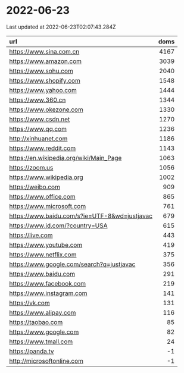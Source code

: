 # 2022-06-23

<!-- BEGIN -->
Last updated at 2022-06-23T02:07:43.284Z

url | doms
:- | -:
https://www.sina.com.cn | 4167
https://www.amazon.com | 3039
https://www.sohu.com | 2040
https://www.shopify.com | 1548
https://www.yahoo.com | 1444
https://www.360.cn | 1344
https://www.okezone.com | 1330
https://www.csdn.net | 1270
https://www.qq.com | 1236
http://xinhuanet.com | 1186
https://www.reddit.com | 1143
https://en.wikipedia.org/wiki/Main_Page | 1063
https://zoom.us | 1056
https://www.wikipedia.org | 1002
https://weibo.com | 909
https://www.office.com | 865
https://www.microsoft.com | 761
https://www.baidu.com/s?ie=UTF-8&wd=justjavac | 679
https://www.jd.com/?country=USA | 615
https://live.com | 443
https://www.youtube.com | 419
https://www.netflix.com | 375
https://www.google.com/search?q=justjavac | 356
https://www.baidu.com | 291
https://www.facebook.com | 219
https://www.instagram.com | 141
https://vk.com | 131
https://www.alipay.com | 116
https://taobao.com | 85
https://www.google.com | 82
https://www.tmall.com | 24
https://panda.tv | -1
http://microsoftonline.com | -1
<!-- END -->
